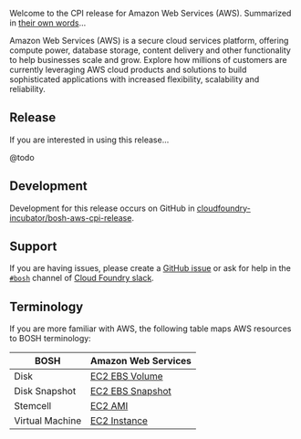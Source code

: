 Welcome to the CPI release for Amazon Web Services (AWS). Summarized in [their own words](https://aws.amazon.com/what-is-aws/)...

>
Amazon Web Services (AWS) is a secure cloud services platform, offering compute power, database storage, content delivery and other functionality to help businesses scale and grow. Explore how millions of customers are currently leveraging AWS cloud products and solutions to build sophisticated applications with increased flexibility, scalability and reliability.


## Release

If you are interested in using this release...

@todo


## Development

Development for this release occurs on GitHub in [cloudfoundry-incubator/bosh-aws-cpi-release](https://github.com/cloudfoundry-incubator/bosh-aws-cpi-release).


## Support

If you are having issues, please create a [GitHub issue](https://github.com/cloudfoundry-incubator/bosh-aws-cpi-release/issues) or ask for help in the [`#bosh`](https://cloudfoundry.slack.com/messages/C02HPPYQ2/) channel of [Cloud Foundry slack](todo.md).


## Terminology

If you are more familiar with AWS, the following table maps AWS resources to BOSH terminology:

| BOSH             | Amazon Web Services                                                                       |
| ---------------- | ----------------------------------------------------------------------------------------- |
| Disk             | [EC2 EBS Volume](https://docs.aws.amazon.com/AWSEC2/latest/UserGuide/EBSVolumes.html)     |
| Disk Snapshot    | [EC2 EBS Snapshot](https://docs.aws.amazon.com/AWSEC2/latest/UserGuide/EBSSnapshots.html) |
| Stemcell         | [EC2 AMI](https://docs.aws.amazon.com/AWSEC2/latest/UserGuide/AMIs.html)                  |
| Virtual Machine  | [EC2 Instance](https://docs.aws.amazon.com/AWSEC2/latest/UserGuide/Instances.html)        |
